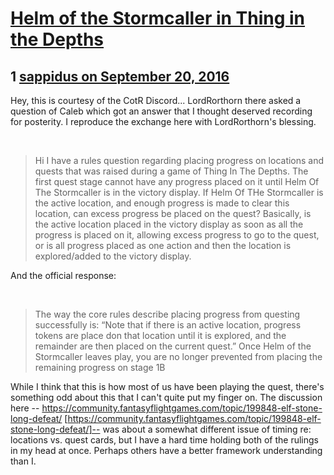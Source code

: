 # [Helm of the Stormcaller in Thing in the Depths](https://community.fantasyflightgames.com/topic/230505-helm-of-the-stormcaller-in-thing-in-the-depths/)

## 1 [sappidus on September 20, 2016](https://community.fantasyflightgames.com/topic/230505-helm-of-the-stormcaller-in-thing-in-the-depths/?do=findComment&comment=2422032)

Hey, this is courtesy of the CotR Discord... LordRorthorn there asked a question of Caleb which got an answer that I thought deserved recording for posterity. I reproduce the exchange here with LordRorthorn's blessing.

 



> Hi I have a rules question regarding placing progress on locations and quests that was raised during a game of Thing In The Depths. The first quest stage cannot have any progress placed on it until Helm Of The Stormcaller is in the victory display. If Helm Of THe Stormcaller is the active location, and enough progress is made to clear this location, can excess progress be placed on the quest? Basically, is the active location placed in the victory display as soon as all the progress is placed on it, allowing excess progress to go to the quest, or is all progress placed as one action and then the location is explored/added to the victory display.

And the official response:

 



> The way the core rules describe placing progress from questing successfully is: “Note that if there is an active location, progress tokens are place don that location until it is explored, and the remainder are then placed on the current quest.” Once Helm of the Stormcaller leaves play, you are no longer prevented from placing the remaining progress on stage 1B

While I think that this is how most of us have been playing the quest, there's something odd about this that I can't quite put my finger on. The discussion here -- https://community.fantasyflightgames.com/topic/199848-elf-stone-long-defeat/ [https://community.fantasyflightgames.com/topic/199848-elf-stone-long-defeat/]-- was about a somewhat different issue of timing re: locations vs. quest cards, but I have a hard time holding both of the rulings in my head at once. Perhaps others have a better framework understanding than I.

